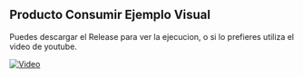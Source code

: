 
## Producto Consumir Ejemplo Visual


Puedes descargar el Release para ver la ejecucion, o si lo prefieres utiliza el video de youtube.

[![Video](https://img.youtube.com/vi/nQxenTNJzQA/0.jpg)](https://www.youtube.com/watch?v=nQxenTNJzQA)
